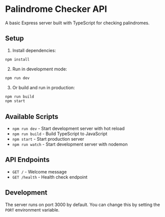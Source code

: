# Palindrome Checker API

A basic Express server built with TypeScript for checking palindromes.

## Setup

1. Install dependencies:

```bash
npm install
```

2. Run in development mode:

```bash
npm run dev
```

3. Or build and run in production:

```bash
npm run build
npm start
```

## Available Scripts

- `npm run dev` - Start development server with hot reload
- `npm run build` - Build TypeScript to JavaScript
- `npm start` - Start production server
- `npm run watch` - Start development server with nodemon

## API Endpoints

- `GET /` - Welcome message
- `GET /health` - Health check endpoint

## Development

The server runs on port 3000 by default. You can change this by setting the `PORT` environment variable.
